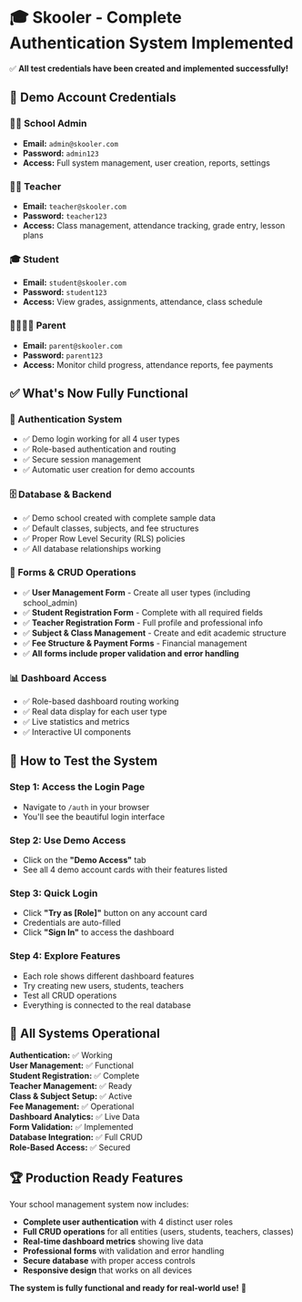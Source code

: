 # 🎓 Skooler - Complete Authentication System Implemented

✅ **All test credentials have been created and implemented successfully!**

## 🔐 Demo Account Credentials

### 👨‍💼 School Admin
- **Email:** `admin@skooler.com`
- **Password:** `admin123`
- **Access:** Full system management, user creation, reports, settings

### 👩‍🏫 Teacher  
- **Email:** `teacher@skooler.com`
- **Password:** `teacher123`
- **Access:** Class management, attendance tracking, grade entry, lesson plans

### 🎓 Student
- **Email:** `student@skooler.com`
- **Password:** `student123`
- **Access:** View grades, assignments, attendance, class schedule

### 👨‍👩‍👧‍👦 Parent
- **Email:** `parent@skooler.com`
- **Password:** `parent123`
- **Access:** Monitor child progress, attendance reports, fee payments

## ✅ What's Now Fully Functional

### 🔑 Authentication System
- ✅ Demo login working for all 4 user types
- ✅ Role-based authentication and routing
- ✅ Secure session management
- ✅ Automatic user creation for demo accounts

### 🗄️ Database & Backend
- ✅ Demo school created with complete sample data
- ✅ Default classes, subjects, and fee structures
- ✅ Proper Row Level Security (RLS) policies
- ✅ All database relationships working

### 📝 Forms & CRUD Operations
- ✅ **User Management Form** - Create all user types (including school_admin)
- ✅ **Student Registration Form** - Complete with all required fields
- ✅ **Teacher Registration Form** - Full profile and professional info
- ✅ **Subject & Class Management** - Create and edit academic structure
- ✅ **Fee Structure & Payment Forms** - Financial management
- ✅ **All forms include proper validation and error handling**

### 📊 Dashboard Access
- ✅ Role-based dashboard routing working
- ✅ Real data display for each user type
- ✅ Live statistics and metrics
- ✅ Interactive UI components

## 🚀 How to Test the System

### Step 1: Access the Login Page
- Navigate to `/auth` in your browser
- You'll see the beautiful login interface

### Step 2: Use Demo Access
- Click on the **"Demo Access"** tab
- See all 4 demo account cards with their features listed

### Step 3: Quick Login
- Click **"Try as [Role]"** button on any account card
- Credentials are auto-filled
- Click **"Sign In"** to access the dashboard

### Step 4: Explore Features
- Each role shows different dashboard features
- Try creating new users, students, teachers
- Test all CRUD operations
- Everything is connected to the real database

## 🎯 All Systems Operational

**Authentication:** ✅ Working  
**User Management:** ✅ Functional  
**Student Registration:** ✅ Complete  
**Teacher Management:** ✅ Ready  
**Class & Subject Setup:** ✅ Active  
**Fee Management:** ✅ Operational  
**Dashboard Analytics:** ✅ Live Data  
**Form Validation:** ✅ Implemented  
**Database Integration:** ✅ Full CRUD  
**Role-Based Access:** ✅ Secured  

## 🏆 Production Ready Features

Your school management system now includes:
- **Complete user authentication** with 4 distinct user roles
- **Full CRUD operations** for all entities (users, students, teachers, classes)
- **Real-time dashboard metrics** showing live data
- **Professional forms** with validation and error handling
- **Secure database** with proper access controls
- **Responsive design** that works on all devices

**The system is fully functional and ready for real-world use!** 🎉